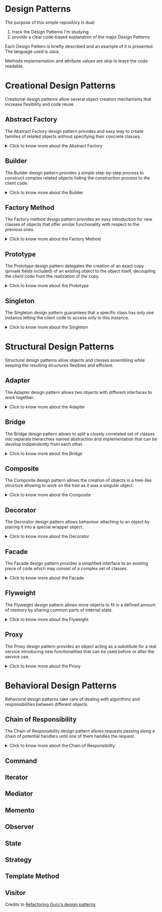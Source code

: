 # Design Patterns

The purpose of this simple repository is dual:

1. track the Design Patterns I'm studying
2. provide a clear code-based explanation of the major Design Patterns

Each Design Pattern is briefly described and an example of it is presented. The language used is Java.

Methods implementation and attribute values are skip to leave the code readable.

# Creational Design Patterns

Creational design patterns allow several object creation mechanisms that increase flexibility and code reuse.

## Abstract Factory

The Abstract Factory design pattern provides and easy way to create families of related objects without specifying their
concrete classes.

<details>
  <summary>Click to know more about the Abstract Factory</summary>


Identify the first group of classes that behave in a similar way but differ for what they do represent:

```
class FirstClassFirstVersion{
    void doSomething(){}
}

class FirstClassSecondVersion{
    void doSomething(){}
}
```

Define then an interface with the common behaviours for the mentioned classes:

```
interface DoSomethingInterface{
    void doSomething();
}
```

and then let all the classes implement this interface:

```
class FirstClassFirstVersion implements DoSomethingInterface{
    @Override
    void doSomething(){
        System.out.println("New [First Version] doSomething method!");
    }
}

class FirstClassSecondVersion implements DoSomethingInterface{
    @Override
    void doSomething(){
        System.out.println("New [Second Version] doSomething method!");
    }
}
```

Identify the second group of classes that behave in a similar way but differ for what they do represent:

```
class SecondClassFirstVersion{
    void doSomethingElse(){}
}

class SecondClassSecondVersion{
    void doSomethingElse(){}
}
```

Define then an interface with the common behaviours for the mentioned classes:

```
interface DoSomethingElseInterface{
    void doSomethingElse();
}
```

and then let all the classes implement this interface:

```
class SecondClassFirstVersion implements DoSomethingElseInterface{
    @Override
    void doSomethingElse(){
        System.out.println("New [First Version] doSomethingElse method!");
    }
}

class SecondClassSecondVersion implements DoSomethingElseInterface{
    @Override
    void doSomethingElse(){
        System.out.println("New [Second Version] doSomethingElse method!");
    }
}
```

Now that all the classes that behave in the same way are grouped around common interfaces we can define a new interface
for the coming factory classes.

Namely the `AbstractFactory`:

```
interface FactoryInterface{
    DoSomethingInterface createDoSomething();
    DoSomethingElseInterface createDoSomethingElse();
}
```

We can now create several `Factories` that will take care of creating objects implementing `DoSomethingInterface`
or `DoSomethingElseInterface`:

```
class FirstVersionFactory{
    @Override
    public DoSomethingInterface createDoSomething() {
        return new FirstClassFirstVersion();
    }
    
    @Override
    public DoSomethingElseInterface createDoSomethingElse() {
        return new SecondClassFirstVersion();
    }
}

class SecondVersionFactory{
    @Override
    public DoSomethingInterface createDoSomething() {
        return new FirstClassSecondVersion();
    }
    
    @Override
    public DoSomethingElseInterface createDoSomethingElse() {
        return new SecondClassSecondVersion();
    }
}
```

Since the two factories `FirstVersionFactory` and `SecondVersionFactory` implement the same interaface, they provide an
interchangeable and loose coupled way of creating objects implementing `DoSomethingInterface`
or `DoSomethingElseInterface`.
</details>

## Builder

The Builder design pattern provides a simple step-by-step process to construct complex related objects hiding the
construction process to the client code.

<details>
  <summary>Click to know more about the Builder</summary>


Identify the classes which requires numerous step-by-step initialization of fields and nested objects and the relative
long constructor:

```
class FirstClass {
    private int firstField;
    private int secondField;
    private int thirdField;
    ...
}

class SecondClass {
    private int firstField;
    private int secondField;
    private int thirdField;
    ...
}
```

Create a new `Builder` interface that declares all the methods that all the single builder classes will need to provide
their own implementation of:

```
interface Builder {
    void reset();
    void firstField(FirstField firstField);
    void secondField(SecondField secondField);
    void thirdField(ThirdField thirdField);
    ...
}
```

As you may notice the `Builder` interface provides methods useful during both construction of `FirstClass`
and `SecondClass` objects.

Create the new builder classes that implement the building steps for the single chosen (product - `FirstClass`
and `SecondClass`) class:

```
class FirstBuilder implements Builder {
    private FirstClass firstClass;
    
    private FirstField firstField;
    private SecondField secondField;
    private ThirdField thirdField;
    ...
    
    @Override
    void reset() {
        this.firstField = null;
        this.secondField = null;
        this.thirdField = null;
    }
    
    @Override
    void firstField(FirstField firstField) {
        this.firstField = firstField;        
    }
    
    @Override
    void secondField(SecondField secondField) {
        this.secondField = secondField;
    }
    
    @Override
    void thirdField(ThirdField thirdField) {
        this.thirdField = thirdField;
    }
    
    ...
    
    FirstClass build() {
        return new FirstClass(firstField,secondField,thirdField,...);
    }
}

class SecondBuilder implements Builder {
    private SecondClass secondClass;
    
    private FirstField firstField;
    private SecondField secondField;
    private ThirdField thirdField;
    ...
    
    @Override
    void reset() {
        this.firstField = null;
        this.secondField = null;
        this.thirdField = null;
    }
    
    @Override
    void firstField(FirstField firstField) {
        this.firstField = firstField;        
    }
    
    @Override
    void secondField(SecondField secondField) {
        this.secondField = secondField;
    }
    
    @Override
    void thirdField(ThirdField thirdField) {
        this.thirdField = thirdField;
    }
    
    ...
    
    SecondClass build() {
        return new SecondClass(firstField,secondField,thirdField,...);
    }
}
```

Create then a new `Director` class that, given a `Builder`-implementing class, delegates the construction according the
chosen recipe:

```
class Director {    
    public void buildFirstRecipe(Builder builder) {
        builder.firstField(new FirstField());
        builder.secondField(new SecondField());
        builder.thirdField(new ThirdField());
    }
    
    
    public void buildSecondRecipe(Builder builder) {
        builder.secondField(new SecondField());
        builder.firstField(new FirstField());
        builder.thirdField(new ThirdField());
    }
}
```

Now we can finally decouple the client code from the recipe used to create an object of class `FirstClass`
and `SecondClass`:

```
class Demo {
    public static void main(String[] args) {
        Director director = new Director();
        FirstBuilder firstBuilder = new FirstBuilder();
        director.buildFirstRecipe(firstBuilder);
        FirstClass firstClass = firstBuilder.build();
    }
}
```

If you want now to use another recipe you can just change one line of code of what you just read, completely decoupling
the recipe needed to build something from the actual builder:

```
class Demo {
    public static void main(String[] args) {
        Director director = new Director();
        FirstBuilder firstBuilder = new FirstBuilder();
        director.buildSecondRecipe(firstBuilder);
        FirstClass firstClass = firstBuilder.build();
    }
}
```

If you want instead to build another type of object but maintaing the same `firstRecipe` you can change only the used
builder:

```
class Demo {
    public static void main(String[] args) {
        Director director = new Director();
        SecondBuilder secondBuilder = new SecondBuilder();
        director.buildFirstRecipe(secondBuilder);
        SecondClass secondClass = secondBuilder.build();
    }
}
```

In this way the steps are completely decoupled from the managing of them during the construction phase, therefore a
change in the steps' body or recipe's body is hidden with respect to the client code.

</details>

## Factory Method

The Factory method design pattern provides an easy introduction for new classes of objects that offer similar
functionality with respect to the previous ones.

<details>
  <summary>Click to know more about the Factory Method</summary>

Imagine you use a specific class with specific methods all over your codebase:

```
class FirstProductClass {
    void doSomething(){};
}

class SecondProductClass {
    void doSomething(){};
}
```

Substitution of the `FirstProductClass` with the `SecondProductClass` could require extensive code refactor.

To avoid this problem one could define a `Product` interface that classes like the latter have to implement:

```
interface Product 
    void doSomething();  
}

class FirstProductClass implements Product {
    @Override
    void doSomething() {
        System.out.println("New [First Product Class] doSomething method!");
    };
}
  
class SecondProductClass implements Product {
    @Override
    void doSomething() {
        System.out.println("New [Second Product Class] doSomething method!");
    };
}
```

Now create an abstract `Factory` class that will be extended by the specific `ConcreteFactory` required for each
product:

```
abstract class Factory {
    void someOtherMethodWithCommonImplementation(){
        //do something
    }
    abstract Product createProduct();
}
```

Create then the concrete factories extending the `Factory` class.

Because of the `abstract` method seen, the `ConcreteFactory` classes will need to specify their own implementation of
the method `abstract Product createProduct();`:

```
class FirstConcreteFactory extends Factory {
    @Override
    Product createProduct() {
        return new FirstProductClass();
    }
}
  
class SecondConcreteFactory extends Factory {
    @Override
    Product createProduct() {
        return new SecondProductClass();
    }
}
```

Client code should then use only the interface `Product` to refer any of the products and the class `Factory` to refer
to any factor.

In this way the change between factories and therefore products created is seamless and the codebase is always ready for
the introduction of a new `Factory` or `Product`:

```
class Demo {
    private Factory factory;
    private Product product;
    public static void main(String[] args) {
        this.factory = new FirstConcreteFactory();
        this.product = this.factory.createProduct();
    }
}
```

If I want to use `SecondConcreteFactory` and therefore create a new object of class `SecondProductClass` I will need to
change just one line of the latter code:

```
class Demo {
    private Factory factory;
    private Product product;
    public static void main(String[] args) {
        this.factory = new SecondConcreteFactory();
        this.product = this.factory.createProduct();
    }
}
```

</details>

## Prototype

The Prototype design pattern delegates the creation of an exact copy (private fields included) of an existing object to
the object itself, decoupling the client code from the realization of the copy.

<details>
  <summary>Click to know more about the Prototype</summary>

An object supporting the creation of its exact copy (namely `cloning`) is called `prototype`.

Let's define an abstract class that represents the common interface we want to give all the cloneable objects:

```
abstract class Cloneable {
    public int firstField;
    ...
    public Cloneable () {}
    public Cloneable (Cloneable target) {
        if (target != null) {
            this.firstField = target.firstField;
            ...
        }
    }
    public abstract Cloneable clone();   
}
```

Let's define then some cloneable object classes:

```
class FirstCloneableClass extends Cloneable {
    public FirstCloneableClass (FirstCloneableClass target) {
        if (target != null) {
            ...
        }
    }
    @Override
    public FirstCloneableClass clone() {
        return new FirstCloneableClass(this);
    }
}

class SecondCloneableClass extends Cloneable {
    public SecondCloneableClass (SecondCloneableClass target) {
        if (target != null) {
            ...
        }
    }
    @Override
    public SecondCloneableClass clone() {
        return new SecondCloneableClass(this);
    }
}
```

In this way we can use the `Cloneable` abstract class to declare variables. Each one will be able to properly clone
itself:

```
class Demo {
    public static void main(String[] args) {
        Cloneable firstCloneable = new FirstCloneableClass();
        // set here values of firstCloneable fields
        Cloneable secondCloneable = new SecondCloneableClass();
        // set here values of secondCloneable fields
        Cloneable anotherCloneable = firstCloneable.clone(); 
        // anotherCloneable is now a clone of class FirstCloneableClass
        anotherCloneable = secondCloneable.clone(); 
        // anotherCloneable is now a clone of class SecondCloneableClass 
    }
}
```

</details>

## Singleton

The Singleton design pattern guarantees that a specific class has only one instance letting the client code to access
only to this instance.


<details>
  <summary>Click to know more about the Singleton</summary>

The Singleton design pattern is defined by two main characteristics.

1. have on the class that should have only one instance a private constructor
2. the class should implement some static method that evaluates if to call the private constructor

```
class Singleton {
    private static Singletong instance;
    private int value;
    private Singleton(int value) {
        this.value = value;
    }
    public static Singleton getInstance(int value) {
        if(instance==null) {
            return new Singleton(value);
        }
        return instance;
    }
}
```

</details>

# Structural Design Patterns

Structural design patterns allow objects and classes assembling while keeping the resulting structures flexibles and efficient.  

## Adapter

The Adapter design pattern allows two objects with different interfaces to work together.

<details>
  <summary>Click to know more about the Adapter</summary>

The Adapter converts the interface of an object in a way another object can work with that.

Let's suppose we have a class that represents an unmodifiable system which requires to execute some `doSomething` method
of the passed object to expose some functionality:

```
class Closed { // some class closed to modification
    void exposeFunctionality(ExpectedClass expected) {
        expected.doSomething();
    }
}
```

The `Expected` will therefore be:

```
class Expected {
    public void doSomething() {
    }
}
```

Let's imagine now we have another class named `Difficult` we want to let the `Closed` class use that:

1. doesn't expose a `doSomething` method
2. is closed to modification

```
class Difficult {
    public void firstMethod() {
    }
    public void secondMethod() {
    }
    public void thirdMethod() {
    }
    ...
}
```

The `Adapter` will therefore be:

```
class Adapter extends Expected {
    private Difficult difficult;
    public Adapter(Difficult difficult) {
        this.difficult = difficult;
    }
    @Override
    public void doSomething() {
        // let's suppose that the doSomething method can be logically equivalent
        // to a combination of some methods of the Difficult class
        difficult.firstMethod();
        difficult.secondMethod();
        difficult.thirdMethod();
        ...
    }
}
```

The client code can therefore be using the `Difficult` class with the `Closed` class:

```
class Demo {
    public static void main(String[] args) {
        Closed closed = new Closed();
        Expected expected = new Expected();
        Difficult difficult = new Difficult();
        Adapter adapter = new Adapter(difficult);
        closed.exposeFunctionality(expected); // as it is meant to be
        closed.exposeFunctionality(adapter); // using the adapter indirectly using difficult
    }
}
```

</details>

## Bridge

The Bridge design pattern allows to split a closely correlated set of classes into separate hierarchies named abstraction and implementation that can be develop indipendently from each other.

<details>
  <summary>Click to know more about the Bridge</summary>
  
Imagine you have a set of classes that should perform some actions based on given inputs:

```
class DoesSomethingByString {
    public void doSomething(String input) {
        reallyDoIt(input);
    }
    
    private void reallyDoIt(String input){}
}
```

Imagine now you want another class that should do the exact same thing based on some other input type:

```
class DoesSomethingByInteger {
    public void doSomething(Integer input) {
        reallyDoIt(input.toString());
    }
    
    private void reallyDoIt(String input){}
}
```

As you can see, each time we want to add use use the same feature `reallyDoIt(String input)` we need to create a new class.

This happens because we do not separate the `abstraction` (the interface with the external world of the chosen class, in our cases the methods: `doSomething(String input)` and `doSomething(Integer input)doSomething(Integer input)`) from the `implementation` (the actually exposed chosen class functionality, the method  `reallyDoIt(String input)`).

To separate abstraction from implementation one has to declare two separate interfaces:

```
interface Implementation {
    void firstFeature();
    void secondFeature(); 
    ...
}

interface Abstraction {
    void firstInputMethod();
    void secondInputMethod(); 
    ...
}
```

In this way we can have several classes that implement the business logic of the `Implementation`:

```
class FirstImplementation implements Implementation {
    @Override
    void firstFeature() {
        System.out.println("firstFeature implementation of FirstImplementation class")
    }
    
    @Override
    void secondFeature() {
        System.out.println("secondFeature implementation of FirstImplementation class")
    }; 
}

class SecondImplementation implements Implementation {
    @Override
    void firstFeature() {
        System.out.println("firstFeature implementation of SecondImplementation class")
    }
    
    @Override
    void secondFeature() {
        System.out.println("secondFeature implementation of SecondImplementation class")
    }; 
}
```
 
In the same way we can have several classes that implement the interface logic of the `Abstraction`:

```
class FirstAbstraction implements Abstraction {
    private Implementation implementation;
    
    FirstAbstraction(Implementation implementation) {
        this.implementation = implementation;
    }
    
    @Override
    void firstInputMethod() {
        System.out.println("firstInputMethod implementation of FirstAbstraction class")
    }
    
    @Override
    void secondInputMethod() {
        System.out.println("secondInputMethod implementation of FirstAbstraction class")
    }; 
}

class SecondAbstraction implements Abstraction {
    private Implementation implementation;
    
    SecondAbstraction(Implementation implementation) {
        this.implementation = implementation;
    }
    
    @Override
    void firstInputMethod() {
        System.out.println("firstInputMethod implementation of SecondAbstraction class")
    }
    
    @Override
    void secondInputMethod() {
        System.out.println("secondInputMethod implementation of SecondAbstraction class")
    }; 
}
```

As one may notice the abstraction layer needs the specific implementation to be provided, allowing to decouple the two layers one from the other. The consequence is that each abstraction class is instanciable with every implementation class and introduction of new abstraction-implementation couples remains clean and implies little pre-existing code modifications:


```
class Demo {
    public static void main(String[] args) {
        FirstImplementation firstImplementation = new FirstImplementation();
        SecondImplementation secondImplementation = new SecondImplementation();
        FirstAbstraction firstAbstraction = new FirstAbstraction(firstImplementation); //remains easy to instatiate corresponding abstraction-implementation couples
        SecondAbstraction secondAbstraction = new SecondAbstraction(secondImplementation);
        FirstAbstraction firstAbstraction = new FirstAbstraction(secondImplementation); //it's easy to instatiate new abstraction-implementation couples
        SecondAbstraction secondAbstraction = new SecondAbstraction(firstImplementation);
    }
}
```

Without the use of the Bridge design pattern we should have a class for each new couple of abstraction-implementation, therefore the instation of `new FirstAbstraction(secondImplementation)` and `new SecondAbstraction(firstImplementation)` would require the definition of two new classes.

</details>

## Composite

The Composite design pattern allows the creation of objects in a tree-like structure allowing to work on the tree as it was a singular object.

<details>
  <summary>Click to know more about the Composite</summary>

Imagine that the business logic requires a tree structure of classes where we can have simple nodes and composite nodes. 

Simple nodes can't have subelements while composite nodes can, and those can be simple or composite nodes.

Let's define an interface for the generic node classes:

```
interface Node {
    void firstMethod();
    void secondMethod();
}
```

Let's define some simple node classes:

```
class FirstNode implements Node {
    @Override
    void firstMethod() {
        System.out.println("firstMethod implementation of FirstLeaf class")
    }
    
    @Override
    void secondMethod() {
        System.out.println("secondMethod implementation of FirstLeaf class")
    };
}

class SecondNode implements Node {
    @Override
    void firstMethod() {
        System.out.println("firstMethod implementation of SecondLeaf class")
    }
    
    @Override
    void secondMethod() {
        System.out.println("secondMethod implementation of SecondLeaf class")
    }; 
}
```

We declare now a new class for the composite node:

```
class Composite implements Node {
    protected List<Node> children = new ArrayList<>();
    
    void add(Node node) {
        children.add(node);
    }

    void add(Node... nodes) {
        children.addAll(Arrays.asList(nodes));
    }

    void remove(Node node) {
        children.remove(node);
    }

    void remove(Node... nodes) {
        children.removeAll(Arrays.asList(components));
    }

    void clear() {
        children.clear();
    }
    
    @Override
    void firstMethod() {
        for(Node node: children) {
            node.firstMethod();
        }
    }    
    
    @Override
    void secondMethod() {
        for(Node node: children) {
            node.secondMethod();
        }
    }
}
```

As one may notice the Composite class allows insertion and remotion of child subelements.

Also, as `Composite` class implements `Node` class, we can add other composite nodes to the list of children of another composite node, creating in this way a hierarchy tree.

Third and most important feature: with the override of both `firstMethod` and `secondMethod` from the `Composite` class we can easily propagate the execution of both methods from the root node (which must be a composite node) to all the composite and simple nodes down the tree. In this way we can deal with the whole hierarchy of objects as one single object iself.

</details>

## Decorator
  
The Decorator design pattern allows behaviour attaching to an object by placing it into a special wrapper object.

<details>
  <summary>Click to know more about the Decorator</summary>

  Let's define an interface that declares the methods we want all the useful classes to implement:
  
```
interface DoSomething {
    void firstMethod();
    void secondMethod();
}
```
  
Therefore a simple class implementing such an interface should be:

```
class BaseClass implements DoSomething {
    @Override
    void firstMethod() {
        System.out.println("firstMethod implementation of BaseClass class");
    }
    
    @Override
    void secondMethod() {
        System.out.println("secondMethod implementation of BaseClass class");    
    }
}
```

Instead a BaseDecorator class will possess a field of type DoSomething and will implement DoSomething so it can have the same interface of DoSomething objects to the external world while using an object with the same interface to accomplish the assigned tasks:
  
```
class BaseDecorator implements DoSomething {
    private DoSomething doSomething;
  
    public BaseDecorator(DoSomething doSomething) {
        this.doSomething = doSomething;
    }
    
    @Override
    void firstMethod() {
        doSomething.firstMethod();
    }
    
    @Override
    void secondMethod() {
        doSomething.secondMethod();    
    }
}
```
  
We can now create some other decorator that will perform as well as BaseDecorator but exteding the behaviours of the overriden firstMethod and secondMethod:
  
```
class OtherDecorator implements DoSomething {
    private DoSomething doSomething;
  
    public OtherDecorator(DoSomething doSomething) {
        this.doSomething = doSomething;
    }
    
    @Override
    void firstMethod() {
        extendFirstMethod();
        doSomething.firstMethod();
    }
    
    @Override
    void secondMethod() {
        extendSecondMethod();
        doSomething.secondMethod();    
    }
  
    void extendFirstMethod() {
        System.out.println("Exteding firstMethod behaviour");
    }
  
    void extendSecondMethod() {
        System.out.println("Exteding secondMethod behaviour");
    }
}
```

As one may notice the client code can easily use the BaseClass, the BaseDecorator or the OtherDecorator as all implementing the DoSomething interface:

```
class Demo {
    public static void main(String[] args) {
        DoSomething base = new BaseClass();
        base.firstMethod(); // only executing BaseClass' firstMethod implementation
        BaseDecorator baseDecorator = new BaseDecorator(base);
        baseDecorator.firstMethod(); // only executing BaseClass' firstMethod implementation
        OtherDecorator otherDecorator = new OtherDecorator(baseDecorator);
        otherDecorator.firstMethod(); // executing extendFirstMethod and then BaseClass' firstMethod implementation
    }
}
```
  
Extension of BaseDecorator or OtherDecorator behaviour is therefore decoupled from the existing funcionalities: the introduction of a new decorator needs to take care only about the introduction of new functionalities. The use of the decorator pattern allows than to attach the defined functionality to the chosen DoSomething implemeting class: this reduces the number of defined classes in cases where we may need different combinations of several functionalities.

</details>

## Facade
  
The Facade design pattern provides a simplified interface to an existing piece of code which may consist of a complex set of classes.

<details>
  <summary>Click to know more about the Facade</summary>

The design pattern is very straighfoward. Image you have a set of classes that expose functionalities that might be used together to achieve a certain goal:
  
```
class FirstClass {
  ...
}
  
class SecondClass {
  ...
}
  
class ThirdClass {
  ...
}
```
  
Instead of letting the client code compose the functionalities exposed by those classes to achieve the desired goal, expose to client code a single entrypoint that will take care to execute all the necessary steps to achieve the defined goal:
  
```
class FacadeClass {
  public void achieveGoal() {
      // do here all the required steps using FirstClass, SecondClass, ThirdClass
  }
  ...
}
```

This design pattern simply forces the producer of a certain piece of code to expose in a simple and managed way all the functionalities that may be interesting for the client, discouraging the delivery of code as a set of separate components which have to be used and managed on the client side.

</details>

## Flyweight

The Flyweight design pattern allows more objects to fit in a defined amount of memory by sharing common parts of internal state.

<details>
  <summary>Click to know more about the Flyweight</summary>

Objects usually have internal state divided in intrisic and extrinsic state. The intrinsic state is a constant set of data that can't be changed but only read. The rest of object state, that can be read and altered from outside, is called the extrinsic state.
  
The Flyweight design pattern optimizes memory usage by collecting the intrinsic state of several objects into a collection of few objects called flyweights that are then referenced by the several objects holding the extrinsic state.

Imagine we have a class with some fields representing the intrinsic state of some other class objects:

```
class Intrinsic {
    private String firstField;
    private String secondField;
    ...
}
```

Imagine we have a class with some fields representing the extrinsic state:
  
```
class Extrinsic {
    private String fieldOne;
    private String fieldTwo;
    ...
    private Intrinsic intrinsic;
    ...
}
```
  
As one may notice the Extrinsic class contains an attribute to the intrinsic one. In this way each Extrinsic object will reference one of the few Intrinsic ones, and eahc time a new intrinsic one is needed it will be created and stored without duplicates:
  
```
class IntrinsicFactory {
    static Map<String,Intrinsic> intrinsicTypes = new HashMap<>();
    static Intrinsic getIntrinsic(String firstField, String secondField,String fieldOne, String fieldTwo) {
        Intrinsic intrinsic = intrinsicTypes.get(firstField);
        if(intrinsic==null) {
            intrinsic = new Intrinsic(firstField, secondField);
            intrinsicTypes.put(firstField, intrinsic);
        }
        return intrinsic;
    }
}
```

Using the IntrinsicFactory the client code can always memorize and control the intrinsic states, with the condition of being one for each possible value of `firstField`. Therefore, since Intrinsic objects are referenced in Extrinsic ones, the memory used will be shared across the latter.
  
</details>

## Proxy
  
The Proxy design pattern provides an object acting as a substitute for a real service introducing new functionalities that can be used before or after the service use.

<details>
  <summary>Click to know more about the Proxy</summary>
  
A Proxy class can solve the tedious problem of code repetition. Imagine you have some service needing complex initilization before its usage:
  
```
class Service {
  
    void initFirstStep() {
        // do first step of the initialization
    }
  
    void initSecondStep() {
        // do second step of the initialization
    }
  
    void initThirdStep() {
        // do third step of the initialization
    }
    ...
  
    void doSomethingFirst () {
        // do something first
    }
  
    void doSomethingSecond () {
        // do something second
    }
}
```
  
Imagine you need to explicitly call all the init step methods before using the two methods `doSomethingFirst` and `doSomethingSecond` which are the real service functionalities implementation. In such a case the risk is to duplicate and scatter the initialization code all over the code base, each time client code needs to use either `doSomethingFirst` or `doSomethingSecond`.

An easy solution to this problem is to create an interface that is specifically thought for the service's functionalities:
  
```
interface DoSomething {  
    void doSomethingFirst ();  
    void doSomethingSecond ();
}
```
  
If our `Service` implements DoSomething we can override the two functionality methods:
  
```
class Service implements DoSomething {  
    
    void initFirstStep() {
        // do first step of the initialization
    }
    ...
  
    @Override
    void doSomethingFirst () {
          // do something first
    }
  
    @Override
    void doSomethingSecond () {
        // do something second
    }
}
```
  
Therefore our proxy class shoud be implementing the same `DoSomething` interface but dealing with the nasty service initiliazion each time it is required:
  
```
class ServiceProxy implements DoSomething {
    private Service service;
  
    public ServiceProxy(Service service){
        this.service = service;
    }
  
    @Override
    void doSomethingFirst () {
        service.initFirstStep();
        service.initSecondStep();
        service.initFirstStep();
        service.doSomethingFirst();
    }
  
    @Override
    void doSomethingSecond () {
        service.initFirstStep();
        service.initSecondStep();
        service.initFirstStep();
        service.doSomethingSecond();
    }
}
```
  
In this way the client code can easily use the ServiceProxy as it was the Service itself:
  
```
class Demo {
    public static void main(String[] args) {
        DoSomething service = new Service();
        DoSomething serviceProxy = new ServiceProxy(service);
        serviceProxy.doSomethingFirst(); // in this way we execute doSomethingFirst from service not taking care to explicitly init the service itself
    }
}
```

</details>

# Behavioral Design Patterns
  
Behavioral design patterns take care of dealing with algorithms and responsibilities between different objects.

## Chain of Responsibility

The Chain of Responsibility design pattern allows requests passing along a chain of potential handlers until one of them handles the request.

<details>
  <summary>Click to know more about the Chain of Responsibility</summary>
  
The chain of handlers decouple the request sender class to the concrete receivers classes. Moreover, the chain can be dynamically composed at runtime.
  
To define an handler we need two main methods: a method to link the handler to its next one and a method to handle the request:
  
```
abstract class Handler {
    private Handler nextHandler;
    
    public static Handler link(Handler firstHandler, Handler... chain) {
        Handler head = firstHandler;
        for (Handler nextHandler : chain) {
            head.nextHandler = nextHandler;
            head = nextHandler;
        }
        return firstHandler;
    }
  
    public abstract boolean check(String someInput);
  
    protected boolean checkNext(String someInput) {
        if (nextHandler == null) {
            return true;
        }
        return next.check(someInput);
    }
}
```

</details>

## Command

## Iterator

## Mediator

## Memento

## Observer

## State

## Strategy

## Template Method

## Visitor

Credits to [Refactoring Guru's design patterns](https://refactoring.guru/design-patterns)
